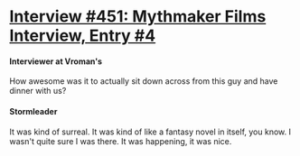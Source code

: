 # [Interview #451: Mythmaker Films Interview, Entry #4](https://www.theoryland.com/intvmain.php?i=451#4)

#### Interviewer at Vroman's

How awesome was it to actually sit down across from this guy and have dinner with us?

#### Stormleader

It was kind of surreal. It was kind of like a fantasy novel in itself, you know. I wasn't quite sure I was there. It was happening, it was nice.

